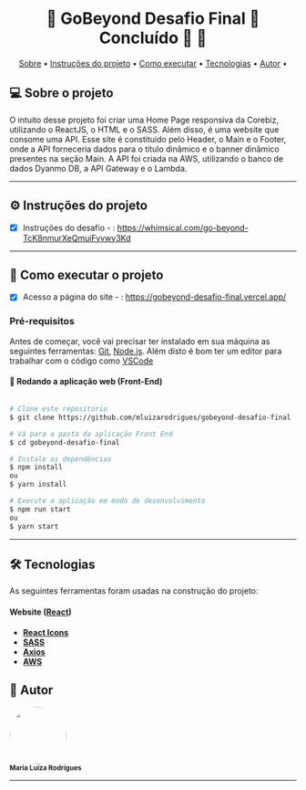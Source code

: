 

<h1 align="center"> 
	🚧  GoBeyond Desafio Final 🚀 Concluído 🚀 🚧
</h1>

<p align="center">
 <a href="#-sobre-o-projeto">Sobre</a> •
 <a href="#-intruções-do-projeto">Instruções do projeto</a> •
 <a href="#-como-executar-o-projeto">Como executar</a> • 
 <a href="#-tecnologias">Tecnologias</a> • 
 <a href="#-autor">Autor</a> • 
</p>


## 💻 Sobre o projeto

O intuito desse projeto foi criar uma Home Page responsiva da Corebiz, utilizando o ReactJS, o HTML e o SASS. Além disso, é uma website que consome uma API. Esse site é constituído pelo Header, o Main e o Footer, onde a API forneceria dados para o título dinâmico e o banner dinâmico presentes na seção Main. 
A API foi criada na AWS, utilizando o banco de dados Dyanmo DB, a API Gateway e o Lambda.

---

## ⚙️ Instruções do projeto

- [x] Instruções do desafio - : https://whimsical.com/go-beyond-TcK8nmurXeQmuiFyvwy3Kd

---

## 🚀 Como executar o projeto

- [x] Acesso a página do site - : https://gobeyond-desafio-final.vercel.app/

### Pré-requisitos

Antes de começar, você vai precisar ter instalado em sua máquina as seguintes ferramentas:
[Git](https://git-scm.com), [Node.js](https://nodejs.org/en/). 
Além disto é bom ter um editor para trabalhar com o código como [VSCode](https://code.visualstudio.com/)

#### 🧭 Rodando a aplicação web (Front-End)

```bash

# Clone este repositório
$ git clone https://github.com/mluizarodrigues/gobeyond-desafio-final

# Vá para a pasta da aplicação Front End
$ cd gobeyond-desafio-final

# Instale as dependências
$ npm install 
ou 
$ yarn install 

# Execute a aplicação em modo de desenvolvimento
$ npm run start
ou
$ yarn start

```

---

## 🛠 Tecnologias

As seguintes ferramentas foram usadas na construção do projeto:

#### **Website**  ([React](https://reactjs.org/))

-   **[React Icons](https://react-icons.github.io/react-icons/)**
-   **[SASS](https://sass-lang.com/)**
-   **[Axios](https://github.com/axios/axios)**
-   **[AWS](https://aws.amazon.com/pt/?nc2=h_lg)**

## 🦸 Autor

 <img style="border-radius: 50%;" src="https://avatars.githubusercontent.com/u/86676797?v=4" width="100px;" alt=""/>
 <br />
 <sub><b>Maria Luiza Rodrigues</b></sub></a>

---
